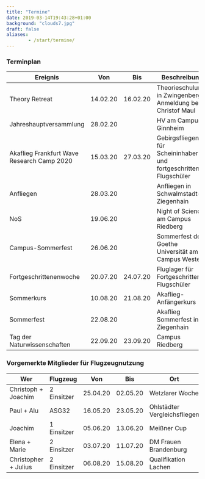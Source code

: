 ```yaml
---
title: "Termine"
date: 2019-03-14T19:43:28+01:00
background: "clouds7.jpg"
draft: false
aliases:
        - /start/termine/
---
```


### Terminplan

**Ereignis** | **Von** | **Bis** | **Beschreibung**
---- | ---- | ---- | ----
Theory Retreat | 14.02.20 | 16.02.20 | Theorieschulung in Zwingenberg, Anmeldung bei Christof Maul
Jahreshauptversammlung | 28.02.20 | | HV am Campus Ginnheim
Akaflieg Frankfurt Wave Research Camp 2020 | 15.03.20 | 27.03.20 | Gebirgsfliegen für Scheininhaber und fortgeschrittene Flugschüler
Anfliegen | 28.03.20 | | Anfliegen in Schwalmstadt-Ziegenhain
NoS | 19.06.20 | | Night of Science am Campus Riedberg
Campus-Sommerfest | 26.06.20 | | Sommerfest der Goethe Universität am Campus Westend
Fortgeschrittenenwoche | 20.07.20 | 24.07.20 | Fluglager für Fortgeschrittenen Flugschüler
Sommerkurs | 10.08.20 | 21.08.20 | Akaflieg-Anfängerkurs
Sommerfest | 22.08.20 | | Akaflieg Sommerfest in Ziegenhain
Tag der Naturwissenschaften | 22.09.20 | 23.09.20 | Campus Riedberg

### Vorgemerkte Mitglieder für Flugzeugnutzung

**Wer** | **Flugzeug** | **Von** | **Bis** | **Ort**
---- | ---- | ---- | ---- | ----
Christoph + Joachim | 2 Einsitzer | 25.04.20 | 02.05.20 | Wetzlarer Woche
Paul + Alu | ASG32 | 16.05.20 | 23.05.20 | Ohlstädter Vergleichsfliegen
Joachim | 1 Einsitzer | 05.06.20 | 13.06.20 | Meißner Cup
Elena + Marie | 2 Einsitzer | 03.07.20 | 11.07.20 | DM Frauen Brandenburg
Christopher + Julius | 2 Einsitzer | 06.08.20 | 15.08.20 | Qualifikation Lachen
